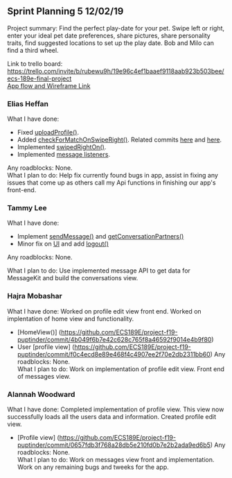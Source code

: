 ## Sprint Planning 5 12/02/19

Project summary: Find the perfect play-date for your pet. Swipe left or right, enter your ideal pet date preferences, share pictures, share personality traits, find suggested locations to set up the play date. Bob and Milo can find a third wheel.

Link to trello board: https://trello.com/invite/b/rubewu9h/19e96c4ef1baaef9118aab923b503bee/ecs-189e-final-project  
[App flow and Wireframe Link](https://drive.google.com/open?id=14Jl4QUFf4HCzplrTsMw0kmbq-UGNcwXa)

### Elias Heffan
What I have done:
 - Fixed [uploadProfile()](https://github.com/ECS189E/project-f19-puptinder/commit/35a687a3dffdf54eeb13a725e2783072435184bd).
 - Added [checkForMatchOnSwipeRight()](https://github.com/ECS189E/project-f19-puptinder/commit/62dbbe237ede2f6d059b013eb4a6ea6df94727d9). Related commits [here](https://github.com/ECS189E/project-f19-puptinder/commit/0be315d16d1492136acfd3ebf4dcd26734779eee) and [here](https://github.com/ECS189E/project-f19-puptinder/commit/b20ba53f3de8ea6ad56348029a239c3d289f2c0a).
  - Implemented [swipedRightOn()](https://github.com/ECS189E/project-f19-puptinder/commit/7bf1b330ff8aa96a44be993e636a8ec10706324c).
  - Implemented [message listeners](https://github.com/ECS189E/project-f19-puptinder/commit/cd268889d29655e526aad04a035cbd68c7507fc7).
  
Any roadblocks: None.  
What I plan to do:  Help fix currently found bugs in app, assist in fixing any issues that come up as others call my Api functions in finishing our app's front-end.

### Tammy Lee
What I have done: 
- Implement [sendMessage()](https://github.com/ECS189E/project-f19-puptinder/commit/079dd861bb367d6b7376e99caa43b5b020fb4644) and [getConversationPartners()](https://github.com/ECS189E/project-f19-puptinder/commit/ad4ea863cfcc660cd19add10d5469d23d5775331) 
- Minor fix on [UI](https://github.com/ECS189E/project-f19-puptinder/commit/cd7da86a77b2e58964043f2722c8315b02f5e42d) and add [logout()](https://github.com/ECS189E/project-f19-puptinder/commit/0c0decb072feb3e16d8754f3193ef456051461df)

Any roadblocks: None.  

What I plan to do: Use implemented message API to get data for MessageKit and build the conversations view.

### Hajra Mobashar
What I have done: Worked on profile edit view front end. Worked on implentation of home view and functionality. 
- [HomeView()] (https://github.com/ECS189E/project-f19-puptinder/commit/4b049f6b7e42c628c765f8a46592f9014e4b9f80)
- User [profile view] (https://github.com/ECS189E/project-f19-puptinder/commit/f0c4ecd8e89e468f4c4907ee2f70e2db2311bb60)
Any roadblocks: None.  
What I plan to do: Work on implementation of profile edit view. Front end of messages view.  

### Alannah Woodward
What I have done: Completed implementation of profile view. This view now successfully loads all the users data and information. Created profile edit view.
- [Profile view] (https://github.com/ECS189E/project-f19-puptinder/commit/0657fdb3f768a28db5e210fd0b7e2b2ada9ed6b5)
Any roadblocks: None.  
What I plan to do: Work on messages view front and implementation. Work on any remaining bugs and tweeks for the app.  
